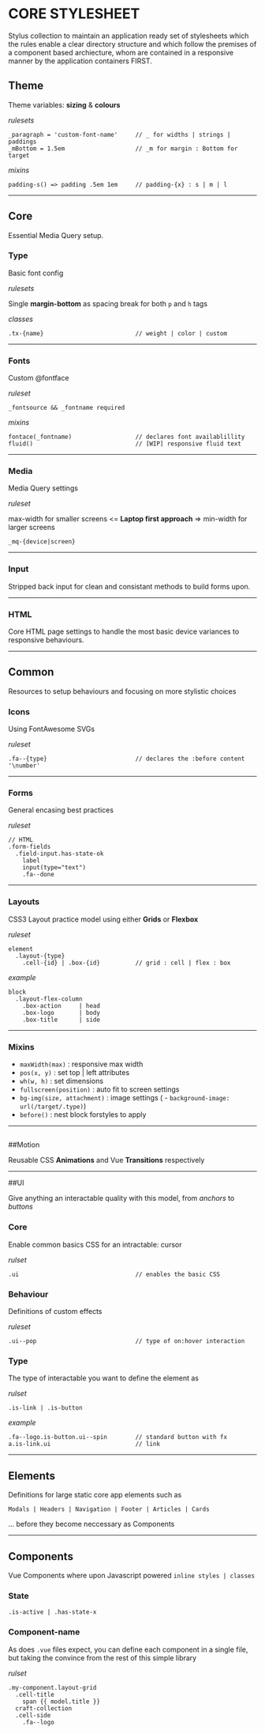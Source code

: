 # CORE STYLESHEET

Stylus collection to maintain an application ready set of stylesheets which the rules enable a clear directory structure and which follow the premises of a component based archiecture, whom are contained in a responsive manner by the application containers FIRST.



## Theme

Theme variables: **sizing** & **colours**

_rulesets_

```
_paragraph = 'custom-font-name' 	// _ for widths | strings | paddings
_mBottom = 1.5em 					// _m for margin : Bottom for target
```

_mixins_

```
padding-s() => padding .5em 1em 	// padding-{x} : s | m | l
```

------



## Core

Essential Media Query setup.

### Type

Basic font config

_rulesets_

Single **margin-bottom** as spacing break for both `p` and `h` tags

_classes_

```
.tx-{name} 							// weight | color | custom
```

---

### Fonts

Custom @fontface

_ruleset_

```
_fontsource && _fontname required
```

_mixins_

```
fontace(_fontname)					// declares font availablillity
fluid()								// [WIP] responsive fluid text
```

---

### Media

Media Query settings

_ruleset_

max-width for smaller screens <= **Laptop first approach** => min-width for larger screens

```
_mq-{device|screen}
```

---

### Input

Stripped back input for clean and consistant methods to build forms upon.

---

### HTML

Core HTML page settings to handle the most basic device variances to responsive behaviours.

---



## Common

Resources to setup behaviours and focusing on more stylistic choices

### Icons

Using FontAwesome SVGs

_ruleset_

```
.fa--{type}							// declares the :before content '\number'
```

---

### Forms

General encasing best practices

_ruleset_

```
// HTML
.form-fields
  .field-input.has-state-ok
	label
	input(type="text")
	.fa--done
```

---

### Layouts

CSS3 Layout practice model using either **Grids** or **Flexbox**

_ruleset_

```
element
  .layout-{type}
  	.cell-{id} | .box-{id}			// grid : cell | flex : box
```

_example_

```
block
  .layout-flex-column
    .box-action 	| head
    .box-logo		| body
    .box-title		| side
```

---

### Mixins

* `maxWidth(max)` : responsive max width
* `pos(x, y)` : set top | left attributes
* `wh(w, h)` : set dimensions
* `fullscreen(position)` : auto fit to screen settings
* `bg-img(size, attachment)` : image settings ( - `background-image: url(/target/.type)`)
* `before()` : nest block forstyles to apply

---

## 

##Motion

Reusable CSS **Animations** and Vue **Transitions** respectively

---



##UI 

Give anything an interactable quality with this model, from _anchors_ to _buttons_

### Core

Enable common basics CSS for an intractable: cursor

_rulset_

```
.ui									// enables the basic CSS
```

### Behaviour

Definitions of custom effects

_ruleset_

```
.ui--pop							// type of on:hover interaction
```

### Type

The type of interactable you want to define the element as

_rulset_

```
.is-link | .is-button
```

_example_

```
.fa--logo.is-button.ui--spin		// standard button with fx
a.is-link.ui						// link
```

---



## Elements

Definitions for large static core app elements such as 

```
Modals | Headers | Navigation | Footer | Articles | Cards
```

... before they become neccessary as Components

---



## Components

Vue Components where upon Javascript powered `inline styles | classes` 

### State

```
.is-active | .has-state-x 
```

### Component-name

As does `.vue` files expect, you can define each component in a single file, but taking the convince from the rest of this simple library

_rulset_

```
.my-component.layout-grid
  .cell-title
  	span {{ model.title }}
  craft-collection
  .cell-side
  	.fa--logo
```

